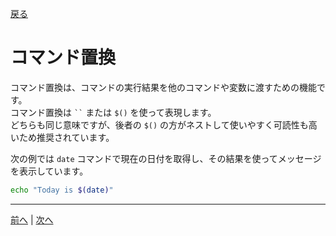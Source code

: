 [戻る](../README.md)

# コマンド置換

コマンド置換は、コマンドの実行結果を他のコマンドや変数に渡すための機能です。  
コマンド置換は ``` `` ``` または `$()` を使って表現します。  
どちらも同じ意味ですが、後者の `$()` の方がネストして使いやすく可読性も高いため推奨されています。

次の例では `date` コマンドで現在の日付を取得し、その結果を使ってメッセージを表示しています。

```bash
echo "Today is $(date)"
```

----
[前へ](../03_パイプ/README.md) | [次へ](../05_ヒアドキュメント/README.md)
